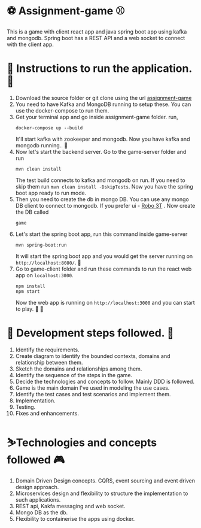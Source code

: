 # ⚽ Assignment-game ⚾

  This is a game with client react app and java spring boot app using kafka and mongodb. Spring boot has a REST API and a web socket to connect with the client app.
  
# 🏏 Instructions to run the application. 🎾
  
  1. Download the source folder or git clone using the url [assignment-game](https://github.com/udesh/assignment-game.git) 
  2. You need to have Kafka and MongoDB running to setup these. You can use the docker-compose to run them.
  3. Get your terminal app and go inside assignment-game folder. run, 
     ```
     docker-compose up --build
     ```
     It'll start kafka with zookeeper and mongodb. Now you have kafka and mongodb running.. 🎉
  5. Now let's start the backend server. 
     Go to the game-server folder and run 
     ```
     mvn clean install
     ````
     The test build connects to kafka and mongodb on run. If you need to skip them run `mvn clean install -DskipTests`. Now you have the spring boot app          ready to run mode.
  7. Then you need to create the db in mongo DB. You can use any mongo DB client to connect to mongodb. If you prefer ui - [Robo 3T](https://robomongo.org/) .
     Now create the DB called 
     ```
     game
     ```
  6. Let's start the spring boot app, run this command inside game-server
     ```
     mvn spring-boot:run
     ```
     It will start the spring boot app and you would get the server running on `http://localhost:8080/`. :tada:
  8. Go to game-client folder and run these commands to run the react web app on `localhost:3000`.
     ``` 
     npm install 
     npm start
     ```
     Now the web app is running on `http://localhost:3000` and you can start to play. 🎉 🎉
     
     
# 🏓 Development steps followed. 🏒

1. Identify the requirements.
2. Create diagram to identify the bounded contexts, domains and relationship between them.
3. Sketch the domains and relationships among them.
4. Identify the sequence of the steps in the game.
5. Decide the technologies and concepts to follow. Mainly DDD is followed.
6. Game is the main domain I've used in modeling the use cases.
7. Identify the test cases and test scenarios and implement them.
8. Implementation.
9. Testing.
10. Fixes and enhancements.

# ⛷️Technologies and concepts followed 🎮

1. Domain Driven Design concepts. CQRS, event sourcing and event driven design approach.
2. Microservices design and flexibility to structure the implementation to such applications.
3. REST api, Kakfa messaging and web socket.
4. Mongo DB as the db.
5. Flexibility to containerise the apps using docker.
  
